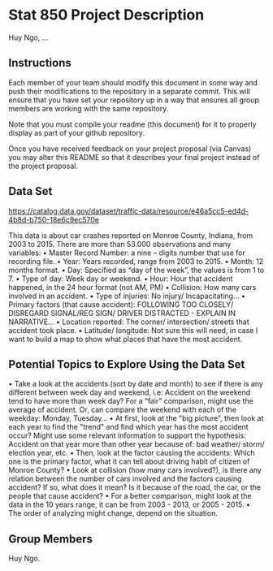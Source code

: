 Stat 850 Project Description
================
Huy Ngo, …

## Instructions

Each member of your team should modify this document in some way and
push their modifications to the repository in a separate commit. This
will ensure that you have set your repository up in a way that ensures
all group members are working with the same repository.

Note that you must compile your readme (this document) for it to
properly display as part of your github repository.

Once you have received feedback on your project proposal (via Canvas)
you may alter this README so that it describes your final project
instead of the project proposal.

## Data Set

https://catalog.data.gov/dataset/traffic-data/resource/e46a5cc5-ed4d-4b8d-b750-18e6c9ec570e

This data is about car crashes reported on Monroe County, Indiana, from 2003 to 2015. There are more than 53.000 observations and many variables: 
•	Master Record Number: a nine – digits number that use for recording file.
•	Year: Years recorded, range from 2003 to 2015.
•	Month: 12 months format.
•	Day: Specified as “day of the week”, the values is from 1 to 7.
•	Type of day: Week day or weekend.
•	Hour: Hour that accident happened, in the 24 hour format (not AM, PM)
•	Collision: How many cars involved in an accident.
•	Type of injuries: No injury/ Incapacitating…
•	Primary factors (that cause accident): FOLLOWING TOO CLOSELY/ DISREGARD SIGNAL/REG SIGN/ DRIVER DISTRACTED - EXPLAIN IN NARRATIVE…
•	Location reported: The corner/ intersection/ streets that accident took place.
•	Latitude/ longitude: Not sure this will need, in case I want to build a map to show what places that have the most accident.


## Potential Topics to Explore Using the Data Set

•	Take a look at the accidents (sort by date and month) to see if there is any different between week day and weekend, i.e: Accident on the weekend tend to have more than week day? For a “fair” comparison, might use the average of accident. Or, can compare the weekend with each of the weekday: Monday, Tuesday…
•	At first, look at the "big picture”, then look at each year to find the "trend" and find which year has the most accident occur? Might use some relevant information to support the hypothesis: Accident on that year more than other year because of: bad weather/ storm/ election year, etc.
•	Then, look at the factor causing the accidents: Which one is the primary factor, what it can tell about driving habit of citizen of Monroe County?
•	Look at collision (how many cars involved?), is there any relation between the number of cars involved and the factors causing accident? If so, what does it mean? Is it because of the road, the car, or the people that cause accident? 
•	For a better comparison, might look at the data in the 10 years range, it can be from 2003 - 2013, or 2005 - 2015.
•	The order of analyzing might change, depend on the situation.

## Group Members

Huy Ngo.
